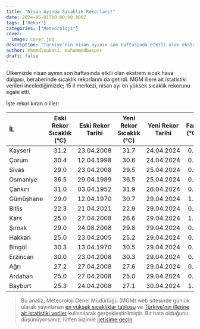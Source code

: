 ```yaml
---
title: "Nisan Ayında Sıcaklık Rekorları!"
date: 2024-05-01T00:00:00.000Z
tags: ["Rekor"]
categories: ["Meteoroloji"]
cover:
  image: cover.jpg
description: "Türkiye'nin nisan ayının son haftasında etkili olan ekstrem sıcak hava dalgası, 15 il merkezinde nisan ayı en yüksek sıcaklık rekorlarının egale edilmesine yol açtı. Kayseri, Çorum, Sivas gibi illerde eski sıcaklık rekorları kırıldı ve yeni sıcaklık rekorları belirlendi. İşte detaylar..."
author: mhmmdlsubasi, muhammedbaspnr
draft: false
---
```


Ülkemizde nisan ayının son haftasında etkili olan ekstrem sıcak hava dalgası, beraberinde sıcaklık rekorlarını da getirdi. MGM illere ait istatistiki verileri incelediğimizde; 15 il merkezi, nisan ayı en yüksek sıcaklık rekorunu egale etti.

İşte rekor kıran o iller:

| İL        | Eski Rekor Sıcaklık (°C) | Eski Rekor Tarihi | Yeni Rekor Sıcaklık (°C) | Yeni Rekor Tarihi | Fark (°C) |
| :-------- | :----------------------: | :---------------: | :----------------------: | :---------------: | :-------: |
| Kayseri   |           31.2           |    23.04.2008     |           31.7           |    24.04.2024     |    0.5    |
| Çorum     |           30.4           |    12.04.1998     |           30.6           |    24.04.2024     |    0.2    |
| Sivas     |           29.0           |    23.04.2008     |           29.5           |    25.04.2024     |    0.5    |
| Osmaniye  |           36.5           |    29.04.1989     |           36.5           |    25.04.2024     |    0.0    |
| Çankırı   |           31.0           |    03.04.1952     |           31.9           |    26.04.2024     |    0.9    |
| Gümüşhane |           29.0           |    12.04.1970     |           30.7           |    29.04.2024     |    1.7    |
| Bitlis    |           22.3           |    21.04.2021     |           22.9           |    29.04.2024     |    0.6    |
| Kars      |           25.0           |    27.04.2008     |           26.6           |    29.04.2024     |    1.6    |
| Şırnak    |           29.0           |    24.08.2008     |           29.8           |    29.04.2024     |    0.8    |
| Hakkari   |           25.0           |    23.04.2005     |           25.2           |    29.04.2024     |    0.2    |
| Bingöl    |           30.3           |    13.04.1970     |           30.5           |    29.04.2024     |    0.2    |
| Erzincan  |           30.0           |    23.04.2008     |           30.3           |    29.04.2024     |    0.3    |
| Ağrı      |           27.2           |    27.04.2008     |           27.6           |    29.04.2024     |    0.4    |
| Ardahan   |           25.0           |    27.04.2008     |           25.0           |    29.04.2024     |    0.0    |
| Bayburt   |           25.3           |    24.04.2008     |           27.1           |    30.04.2024     |    1.8    |

> Bu analiz, Meteoroloji Genel Müdürlüğü (MGM) web sitesinde günlük olarak yayınlanan [en yüksek sıcaklıklar tablosu](https://mgm.gov.tr/sondurum/en-yuksek-sicakliklar.aspx) ve [Türkiye'nin illerine ait istatistiki veriler](https://mgm.gov.tr/veridegerlendirme/il-ve-ilceler-istatistik.aspx?k=A) kullanılarak gerçekleştirilmiştir. Bir hata olduğunu düşünüyorsanız, lütfen bizimle [iletişime geçin](https://mhmmdlsubasi.github.io/contact).
